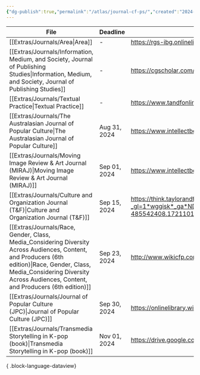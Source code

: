```yaml
---
{"dg-publish":true,"permalink":"/atlas/journal-cf-ps/","created":"2024-07-16T15:28:39.802+08:00","updated":"2024-07-23T10:47:14.474+08:00"}
---
```



| File                                                                                                                                                                                                                                    | Deadline     | URL                                                                                                                                                                                                                                                                                                                                                                              |
| --------------------------------------------------------------------------------------------------------------------------------------------------------------------------------------------------------------------------------------- | ------------ | -------------------------------------------------------------------------------------------------------------------------------------------------------------------------------------------------------------------------------------------------------------------------------------------------------------------------------------------------------------------------------- |
| [[Extras/Journals/Area\|Area]]                                                                                                                                                                                                       | \-           | https://rgs-ibg.onlinelibrary.wiley.com/journal/14754762                                                                                                                                                                                                                                                                                                                         |
| [[Extras/Journals/Information, Medium, and Society, Journal of Publishing Studies\|Information, Medium, and Society, Journal of Publishing Studies]]                                                                                 | \-           | https://cgscholar.com/bookstore/cgrn/189/480                                                                                                                                                                                                                                                                                                                                     |
| [[Extras/Journals/Textual Practice\|Textual Practice]]                                                                                                                                                                               | \-           | https://www.tandfonline.com/journals/rtpr20                                                                                                                                                                                                                                                                                                                                      |
| [[Extras/Journals/The Australasian Journal of Popular Culture\|The Australasian Journal of Popular Culture]]                                                                                                                         | Aug 31, 2024 | https://www.intellectbooks.com/the-australasian-journal-of-popular-culture                                                                                                                                                                                                                                                                                                       |
| [[Extras/Journals/Moving Image Review & Art Journal (MIRAJ)\|Moving Image Review & Art Journal (MIRAJ)]]                                                                                                                             | Sep 01, 2024 | https://www.intellectbooks.com/miraj-the-moving-image-review-art-journal#call-for-papers                                                                                                                                                                                                                                                                                         |
| [[Extras/Journals/Culture and Organization Journal (T&F)\|Culture and Organization Journal (T&F)]]                                                                                                                                   | Sep 15, 2024 | https://think.taylorandfrancis.com/special_issues/good-bad-ugly-representation-leadership-popular-culture/?_gl=1*wggisk*_ga*NDg1NTQyNDA4LjE3MjExMDEzNDc.*_ga_P72E44E6LY*MTcyMTExMjE3NC4xLjAuMTcyMTExMjE4NC4wLjAuMA..*_gcl_au*MjA0MzU5MzU0My4xNzIxMTAxNTM4*_ga_0HYE8YG0M6*MTcyMTEwMTM0Ni4xLjEuMTcyMTExMjIxMS4xNS4wLjA.&_ga=2.235871046.639862246.1721101348-485542408.1721101347/ |
| [[Extras/Journals/Race, Gender, Class, Media_Considering Diversity Across Audiences, Content, and Producers (6th edition)\|Race, Gender, Class, Media_Considering Diversity Across Audiences, Content, and Producers (6th edition)]] | Sep 23, 2024 | http://www.wikicfp.com/cfp/servlet/event.showcfp?eventid=181527&copyownerid=188185                                                                                                                                                                                                                                                                                               |
| [[Extras/Journals/Journal of Popular Culture (JPC)\|Journal of Popular Culture (JPC)]]                                                                                                                                               | Sep 30, 2024 | https://onlinelibrary.wiley.com/journal/15405931                                                                                                                                                                                                                                                                                                                                 |
| [[Extras/Journals/Transmedia Storytelling in K-pop (book)\|Transmedia Storytelling in K-pop (book)]]                                                                                                                                 | Nov 01, 2024 | https://drive.google.com/file/d/1vkJweIlNFdvveJC0WtYqzKxXi1fMFw1G/view                                                                                                                                                                                                                                                                                                           |

{ .block-language-dataview}
